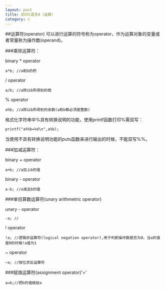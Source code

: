 ```yaml
---
layout: post
title: 初识C语言4（运算）
category: c
---
```


##运算符(operator)
可以进行运算的符号称为operator，作为运算对象的变量或者常量称为操作数(operand)。

###乘除运算符：

binary * operator

    a*b; //a和b的积
    
/ operator

    a/b; //a除以b所得到的商
    
% operator

    a%b; //a除以b所得到的余数(a和b都必须是整数)
    
格式化字符串中%具有转换说明的功能，使用printf函数打印%需双写：

    printf("a%%b=%d\n",a%b);
    
当使用不具有转换说明功能的puts函数来进行输出的时候，不能双写%%。

###加减运算符：

binary + operator

    a+b; //a加上b的值
    
binary - operator

    a-b; //a减去b的值

###单目算数运算符(unary arithmetric operator)

unary - operator

    -a; //
    
! operator

    !a; //逻辑非运算符(logical negation operator),用于判断操作数是否为0，当a的值是0的时候!a值为1
    
~ operator

    ~a; //按位求反运算符

###赋值运算符(assignment operator)'='

    a=b;//把b的值赋给a








